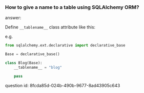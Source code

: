### How to give a name to a table using SQLAlchemy ORM?

answer:

Define `__tablename__` class attribute like this:

e.g.
```python
from sqlalchemy.ext.declarative import declarative_base

Base = declarative_base()

class Blog(Base):
    __tablename__ = "blog"

    pass
```

question id: 8fcda85d-024b-490b-9677-8ad43905c643
